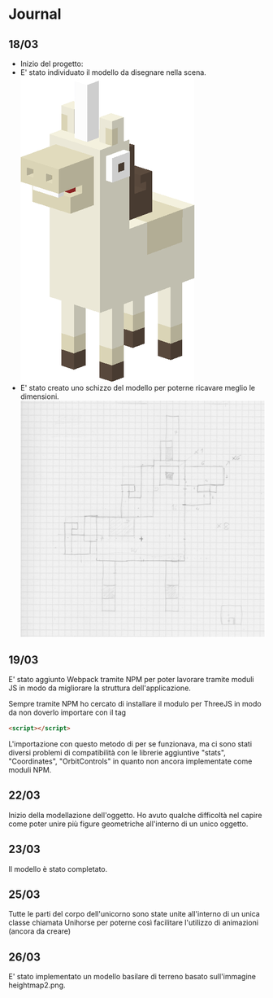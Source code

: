 # Journal
## 18/03
 - Inizio del progetto:
  - E' stato individuato il modello da disegnare nella scena.
 ![Unihorse](/resources/Unihorse.png)
  - E' stato creato uno schizzo del modello per poterne ricavare meglio le dimensioni.
  ![schizzo](/resources/schizzo.jpg)

## 19/03
E' stato aggiunto Webpack tramite NPM per poter lavorare tramite moduli JS in modo da migliorare la struttura dell'applicazione.

Sempre tramite NPM ho cercato di installare il modulo per ThreeJS in modo da non doverlo importare con il tag
```html
<script></script>
```
L'importazione con questo metodo di per se funzionava, ma ci sono stati diversi problemi di compatibilità con le librerie aggiuntive "stats", "Coordinates", "OrbitControls" in quanto non ancora implementate come moduli NPM.

## 22/03
Inizio della modellazione dell'oggetto.
Ho avuto qualche difficoltà nel capire come poter unire più figure geometriche all'interno di un unico oggetto.

## 23/03
Il modello è stato completato.

## 25/03
Tutte le parti del corpo dell'unicorno sono state unite all'interno di un unica classe chiamata Unihorse per poterne così facilitare l'utilizzo di animazioni (ancora da creare)

## 26/03
E' stato implementato un modello basilare di terreno basato sull'immagine heightmap2.png.
